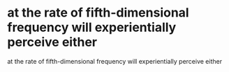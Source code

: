 # at the rate of fifth-dimensional frequency will experientially perceive either

at the rate of fifth-dimensional frequency will experientially perceive either